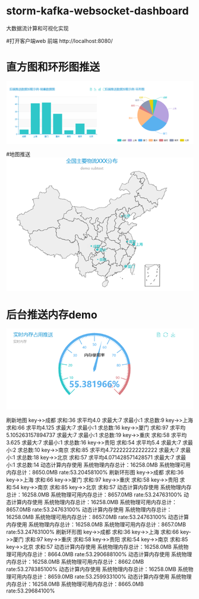 # storm-kafka-websocket-dashboard
大数据流计算和可视化实现

#打开客户端web 前端
http://localhost:8080/

# 直方图和环形图推送
![Image text](doc/直方图.png)

#地图推送
![Image text](doc/地图.png)

# 后台推送内存demo
![Image text](doc/内存推送.png)

刷新地图
key->>成都
求和:36
求平均4.0
求最大:7
求最小:1
求总数:9
key->>上海
求和:66
求平均4.125
求最大:7
求最小:1
求总数:16
key->>厦门
求和:97
求平均5.105263157894737
求最大:7
求最小:1
求总数:19
key->>重庆
求和:58
求平均3.625
求最大:7
求最小:1
求总数:16
key->>贵阳
求和:54
求平均5.4
求最大:7
求最小:2
求总数:10
key->>南京
求和:85
求平均4.722222222222222
求最大:7
求最小:1
求总数:18
key->>北京
求和:57
求平均4.071428571428571
求最大:7
求最小:1
求总数:14
动态计算内存使用
系统物理内存总计：16258.0MB
系统物理可用内存总计：8650.0MB
rate:53.20458100%
刷新环形图
key->>成都
求和:36
key->>上海
求和:66
key->>厦门
求和:97
key->>重庆
求和:58
key->>贵阳
求和:54
key->>南京
求和:85
key->>北京
求和:57
动态计算内存使用
系统物理内存总计：16258.0MB
系统物理可用内存总计：8657.0MB
rate:53.24763100%
动态计算内存使用
系统物理内存总计：16258.0MB
系统物理可用内存总计：8657.0MB
rate:53.24763100%
动态计算内存使用
系统物理内存总计：16258.0MB
系统物理可用内存总计：8657.0MB
rate:53.24763100%
动态计算内存使用
系统物理内存总计：16258.0MB
系统物理可用内存总计：8657.0MB
rate:53.24763100%
刷新环形图
key->>成都
求和:36
key->>上海
求和:66
key->>厦门
求和:97
key->>重庆
求和:58
key->>贵阳
求和:54
key->>南京
求和:85
key->>北京
求和:57
动态计算内存使用
系统物理内存总计：16258.0MB
系统物理可用内存总计：8664.0MB
rate:53.290688100%
动态计算内存使用
系统物理内存总计：16258.0MB
系统物理可用内存总计：8662.0MB
rate:53.278385100%
动态计算内存使用
系统物理内存总计：16258.0MB
系统物理可用内存总计：8659.0MB
rate:53.259933100%
动态计算内存使用
系统物理内存总计：16258.0MB
系统物理可用内存总计：8665.0MB
rate:53.29684100%